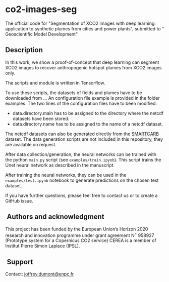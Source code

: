 # co2-images-seg
The official code for "Segmentation of XCO2 images with deep learning: application to synthetic plumes from cities and power plants", submitted to " Geoscientific Model Development"

## Description

In this work, we show a proof-of-concept that deep learning can segment XCO2 images 
to recover anthropogenic hotspot plumes from XCO2 images only.

The scripts and module is written in Tensorflow.

To use these scripts, the datasets of fields and plumes have to be downloaded from ... 
An configuration file example is provided in the folder examples.
The two lines of the configuration files have to been modified:
- data.directory.main has to be assigned to the directory where the netcdf datasets have been stored.
- data.directory.name has to be assigned to the name of a netcdf dataset.

The netcdf datasets can also be generated directly from the [SMARTCARB](https://zenodo.org/record/4034266#.Yt6btp5BzmE) dataset.
The data generation scripts are not included in this repository, they are available on request.


After data collection/generation, the neural networks can be trained with the python `main.py` script (see `examples/train.ipynb`).
This script trains the Unet neural network as described in the manuscript. 

After training the neural networks, they can be used in the `examples/test.ipynb` notebook to generate predictions on the chosen test dataset.

If you have further questions, please feel free to contact us or to create a GitHub issue.


##  Authors and acknowledgment

This project has been funded by the European Union’s Horizon 2020 research and innovation programme under grant agreement N$^{\circ}$ 958927 (Prototype system for a Copernicus CO2 service)
CEREA is a member of Institut Pierre Simon Laplace (IPSL).

##  Support

Contact: joffrey.dumont@enpc.fr
